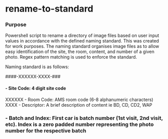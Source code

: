 # rename-to-standard

### Purpose
Powershell script to rename a directory of image files based on user input values in accordance with the defined naming standard. This was created for work purposes. The naming standard organises image files as to allow easy identification of the site, the room, content, and number of a given photo. Regex pattern matching is used to enforce the standard.

Naming standard is as follows:

\####-XXXXXX-XXXX-###
  
#### - Site Code: 4 digit site code
XXXXXX - Room Code: AMS room code (6-8 alphanumeric characters)
XXXX - Descriptor: A brief description of content ie BD, CD, CD2, WAP
### - Batch and Index: First car is batch number (1st visit, 2nd visit, etc). Index is a zero padded number representing the photo number for the respective batch
